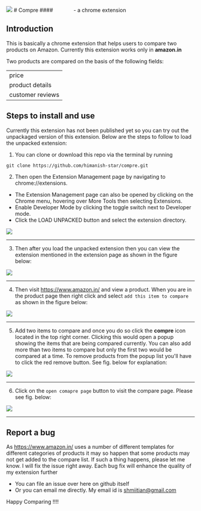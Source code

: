 <img src="https://user-images.githubusercontent.com/30361728/43070110-8d4a3138-8e8c-11e8-95a7-ec99cb339d9f.png">
# Compre 
#### &nbsp;&nbsp;&nbsp;&nbsp;&nbsp;&nbsp;&nbsp;&nbsp;&nbsp;&nbsp;&nbsp;&nbsp; - a chrome extension

## Introduction

This is basically a chrome extension that helps users to compare two products on Amazon. Currently this extension works only in **amazon.in**

Two products are compared on the basis of the following fields:

<table>
  <tr><td>price</td></tr>
  <tr><td>product details</td></tr>
  <tr><td>customer reviews</td></tr>
</table>

## Steps to install and use

Currently this extension has not been published yet so you can try out the unpackaged version of this extension. Below are the steps to follow to load the unpacked extension:

1. You can clone or download this repo via the terminal by running
```Terminal
git clone https://github.com/himanish-star/compre.git
```

2. Then open the Extension Management page by navigating to chrome://extensions.

 - The Extension Management page can also be opened by clicking on the Chrome menu, hovering over More Tools then selecting Extensions.
 - Enable Developer Mode by clicking the toggle switch next to Developer mode.
 - Click the LOAD UNPACKED button and select the extension directory.
 
![](https://user-images.githubusercontent.com/30361728/43070157-b2cd9ae4-8e8c-11e8-84f9-7fe8424e0e2b.png)
_____________________________________________________________
3. Then after you load the unpacked extension then you can view the extension mentioned in the extension page as shown in the figure below: 

![](https://user-images.githubusercontent.com/30361728/43070217-e3c05e52-8e8c-11e8-9bbe-eed148b31706.png)
_____________________________________________________________
4. Then visit https://www.amazon.in/ and view a product. When you are in the product page then right click and select `add this item to compare` as shown in the figure below:

![](https://user-images.githubusercontent.com/30361728/43070345-39eec516-8e8d-11e8-9e6b-7485fb987aa6.png)
_____________________________________________________________
5. Add two items to compare and once you do so click the **compre** icon located in the top right corner. Clicking this would open a popup showing the items that are being compared currently. You can also add more than two items to compare but only the first two would be compared at a time. To remove products from the popup list you'll have to click the red remove button.
See fig. below for explanation:

![](https://user-images.githubusercontent.com/30361728/43070280-11950986-8e8d-11e8-83ad-e4fd6b5659ba.png)
_____________________________________________________________
6. Click on the `open comapre page` button to visit the compare page. Please see fig. below:

![](https://user-images.githubusercontent.com/30361728/43070199-d1abcb5c-8e8c-11e8-9119-5ae952642b92.png)
_____________________________________________________________
## Report a bug

As https://www.amazon.in/ uses a number of different templates for different categories of products it may so happen that some products may not get added to the compare list. If such a thing happens, please let me know. I will fix the issue right away. Each bug fix will enhance the quality of my extension further
 - You can file an issue over here on github itself
 - Or you can email me directly. My email id is shmiitian@gmail.com
 
 Happy Comparing !!!!

